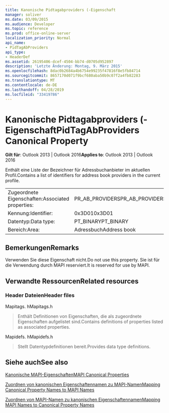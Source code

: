 ```yaml
---
title: Kanonische Pidtagabproviders (-Eigenschaft
manager: soliver
ms.date: 03/09/2015
ms.audience: Developer
ms.topic: reference
ms.prod: office-online-server
localization_priority: Normal
api_name:
- PidTagAbProviders
api_type:
- HeaderDef
ms.assetid: 26195406-dcef-4504-bb74-d0705d952897
description: 'Letzte Änderung: Montag, 9. März 2015'
ms.openlocfilehash: 8dac0b2684a4b6754e99235f47816f8e5fb84714
ms.sourcegitcommit: 8657170d071f9bcf680aba50b9c07f2a4fb82283
ms.translationtype: MT
ms.contentlocale: de-DE
ms.lasthandoff: 04/28/2019
ms.locfileid: "33419786"
---
```

# <a name="pidtagabproviders-canonical-property"></a><span data-ttu-id="ae7fc-103">Kanonische Pidtagabproviders (-Eigenschaft</span><span class="sxs-lookup"><span data-stu-id="ae7fc-103">PidTagAbProviders Canonical Property</span></span>

  
  
<span data-ttu-id="ae7fc-104">**Gilt für**: Outlook 2013 | Outlook 2016</span><span class="sxs-lookup"><span data-stu-id="ae7fc-104">**Applies to**: Outlook 2013 | Outlook 2016</span></span> 
  
<span data-ttu-id="ae7fc-105">Enthält eine Liste der Bezeichner für Adressbuchanbieter im aktuellen Profil.</span><span class="sxs-lookup"><span data-stu-id="ae7fc-105">Contains a list of identifiers for address book providers in the current profile.</span></span> 
  
|||
|:-----|:-----|
|<span data-ttu-id="ae7fc-106">Zugeordnete Eigenschaften:</span><span class="sxs-lookup"><span data-stu-id="ae7fc-106">Associated properties:</span></span>  <br/> |<span data-ttu-id="ae7fc-107">PR_AB_PROVIDERS</span><span class="sxs-lookup"><span data-stu-id="ae7fc-107">PR_AB_PROVIDERS</span></span>  <br/> |
|<span data-ttu-id="ae7fc-108">Kennung:</span><span class="sxs-lookup"><span data-stu-id="ae7fc-108">Identifier:</span></span>  <br/> |<span data-ttu-id="ae7fc-109">0x3D01</span><span class="sxs-lookup"><span data-stu-id="ae7fc-109">0x3D01</span></span>  <br/> |
|<span data-ttu-id="ae7fc-110">Datentyp:</span><span class="sxs-lookup"><span data-stu-id="ae7fc-110">Data type:</span></span>  <br/> |<span data-ttu-id="ae7fc-111">PT_BINARY</span><span class="sxs-lookup"><span data-stu-id="ae7fc-111">PT_BINARY</span></span>  <br/> |
|<span data-ttu-id="ae7fc-112">Bereich:</span><span class="sxs-lookup"><span data-stu-id="ae7fc-112">Area:</span></span>  <br/> |<span data-ttu-id="ae7fc-113">Adressbuch</span><span class="sxs-lookup"><span data-stu-id="ae7fc-113">Address book</span></span>  <br/> |
   
## <a name="remarks"></a><span data-ttu-id="ae7fc-114">Bemerkungen</span><span class="sxs-lookup"><span data-stu-id="ae7fc-114">Remarks</span></span>

<span data-ttu-id="ae7fc-115">Verwenden Sie diese Eigenschaft nicht.</span><span class="sxs-lookup"><span data-stu-id="ae7fc-115">Do not use this property.</span></span> <span data-ttu-id="ae7fc-116">Sie ist für die Verwendung durch MAPI reserviert.</span><span class="sxs-lookup"><span data-stu-id="ae7fc-116">It is reserved for use by MAPI.</span></span>
  
## <a name="related-resources"></a><span data-ttu-id="ae7fc-117">Verwandte Ressourcen</span><span class="sxs-lookup"><span data-stu-id="ae7fc-117">Related resources</span></span>

### <a name="header-files"></a><span data-ttu-id="ae7fc-118">Header Dateien</span><span class="sxs-lookup"><span data-stu-id="ae7fc-118">Header files</span></span>

<span data-ttu-id="ae7fc-119">Mapitags. h</span><span class="sxs-lookup"><span data-stu-id="ae7fc-119">Mapitags.h</span></span>
  
> <span data-ttu-id="ae7fc-120">Enthält Definitionen von Eigenschaften, die als zugeordnete Eigenschaften aufgelistet sind.</span><span class="sxs-lookup"><span data-stu-id="ae7fc-120">Contains definitions of properties listed as associated properties.</span></span>
    
<span data-ttu-id="ae7fc-121">Mapidefs. h</span><span class="sxs-lookup"><span data-stu-id="ae7fc-121">Mapidefs.h</span></span>
  
> <span data-ttu-id="ae7fc-122">Stellt Datentypdefinitionen bereit.</span><span class="sxs-lookup"><span data-stu-id="ae7fc-122">Provides data type definitions.</span></span>
    
## <a name="see-also"></a><span data-ttu-id="ae7fc-123">Siehe auch</span><span class="sxs-lookup"><span data-stu-id="ae7fc-123">See also</span></span>



[<span data-ttu-id="ae7fc-124">Kanonische MAPI-Eigenschaften</span><span class="sxs-lookup"><span data-stu-id="ae7fc-124">MAPI Canonical Properties</span></span>](mapi-canonical-properties.md)
  
[<span data-ttu-id="ae7fc-125">Zuordnen von kanonischen Eigenschaftennamen zu MAPI-Namen</span><span class="sxs-lookup"><span data-stu-id="ae7fc-125">Mapping Canonical Property Names to MAPI Names</span></span>](mapping-canonical-property-names-to-mapi-names.md)
  
[<span data-ttu-id="ae7fc-126">Zuordnen von MAPI-Namen zu kanonischen Eigenschaftennamen</span><span class="sxs-lookup"><span data-stu-id="ae7fc-126">Mapping MAPI Names to Canonical Property Names</span></span>](mapping-mapi-names-to-canonical-property-names.md)

